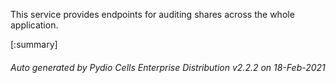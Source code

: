 






This service provides endpoints for auditing shares across the whole application.

[:summary]

###### Auto generated by Pydio Cells Enterprise Distribution v2.2.2 on 18-Feb-2021
